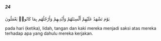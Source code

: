 ##### 24

<span class="ayah">يَوْمَ تَشْهَدُ عَلَيْهِمْ أَلْسِنَتُهُمْ وَأَيْدِيهِمْ وَأَرْجُلُهُم بِمَا كَانُوا۟ يَعْمَلُونَ</span>

<span class="ayah_translation">pada hari (ketika), lidah, tangan dan kaki mereka menjadi saksi atas mereka terhadap apa yang dahulu mereka kerjakan.</span>
